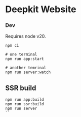 # Deepkit Website

### Dev

Requires node v20.

```sj
npm ci

# one terminal
npm run app:start

# another temrinal
npm run server:watch 
```

## SSR build

```
npm run app:build
npm run ssr:build
npm run server
``
